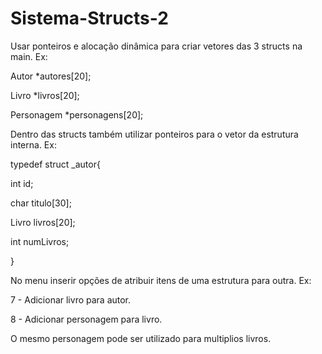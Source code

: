 # Sistema-Structs-2

Usar ponteiros e alocação dinâmica para criar vetores das 3 structs na main. Ex:

Autor *autores[20];

Livro *livros[20];

Personagem *personagens[20];

Dentro das structs também utilizar ponteiros para o vetor da estrutura interna. Ex:

typedef struct _autor{

   int id;

   char titulo[30];

   Livro livros[20];

   int numLivros;

}

No menu inserir opções de atribuir itens de uma estrutura para outra. Ex:

7 - Adicionar livro para autor.

8 - Adicionar personagem para livro.

O mesmo personagem pode ser utilizado para multiplios livros.
